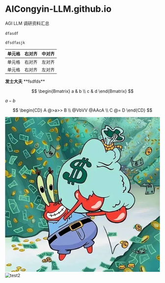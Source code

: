 # AICongyin-LLM.github.io
AGI LLM 调研资料汇总


`dfasdf`
```
dfsdfasjk
```

|单元格|右对齐|中对齐|
| :---- | ----: | :-----: |
|单元格|右对齐|左对齐|
|单元格|右对齐|左对齐|

**发士大夫**
\*\*fsdfds\*\*

$$
\begin{Bmatrix}
   a & b \\
   c & d
\end{Bmatrix}
$$

$a-b$

$$
\begin{CD}
   A @>a>> B \\
@VbVV @AAcA \\
   C @= D
\end{CD}
$$

![test](微信图片_20230218092412.jpg)
![test2](https://upload.wikimedia.org/wikipedia/commons/thumb/0/05/HONDA_ASIMO.jpg/800px-HONDA_ASIMO.jpg)
